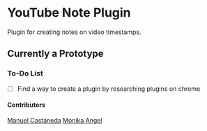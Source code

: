 # YouTube Note Plugin
Plugin for creating notes on video timestamps.

## Currently a Prototype
### To-Do List
- [ ] Find a way to create a plugin by researching plugins on chrome

#### Contributors
[Manuel Castaneda](https://github.com/Lucidreline)
[Monika Angel](https://github.com/Manikia)
